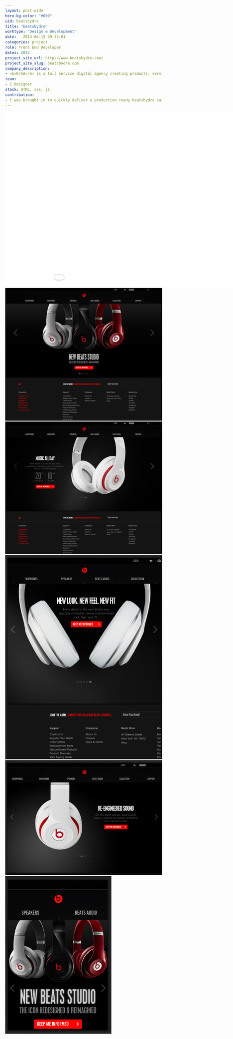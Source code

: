 ```yaml
---
layout: post-wide
hero-bg-color: "#000"
uid: beatsbydre
title: "beatsbydre"
worktype: "Design & Development"
date:   2013-06-15 09:35:01
categories: project
role: Front End Developer
dates: 2013
project_site_url: http://www.beatsbydre.com/
project_site_slug: beatsbydre.com
company_description:
- <b>R/GA</b> is a full service digital agency creating products, services and communications to help grow client's businesses in the connected age.
team:
- 1 Designer
stack: HTML, css, js.
contribution:
- I was brought in to quickly deliver a production ready beatsbydre carousel in 2 days given just a few assets.  It had to be responsive and have 'cool or soft' transitions.  I experimented with timings and delays between background and foreground fades to achieve a smooth ambient reveal feeling.
---
```


<div class="showcase ">
  <div class="videoWrapper">
    <iframe src="//player.vimeo.com/video/71510303" width="1000" height="560" frameborder="0"> </iframe>
  </div>
  <img src="/img/beatsbydre/beats1.jpg" alt="beats1">
  <img src="/img/beatsbydre/beats2.jpg" alt="beats2">
  <img src="/img/beatsbydre/beats4.jpg" alt="beats4">
  <img src="/img/beatsbydre/beats5.jpg" alt="beats5">
  <img src="/img/beatsbydre/beats3.jpg" alt="beats3">
</div>
